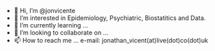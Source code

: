 - 👋 Hi, I’m @jonvicente
- 👀 I’m interested in Epidemiology, Psychiatric, Biostatitics and Data. 
- 🌱 I’m currently learning ...
- 💞️ I’m looking to collaborate on ...
- 📫 How to reach me ... e-mail: jonathan_vicent(at)live(dot)co(dot)uk

<!---
jonvicente/jonvicente is a ✨ special ✨ repository because its `README.md` (this file) appears on your GitHub profile.
You can click the Preview link to take a look at your changes.
--->
